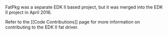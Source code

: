 FatPkg was a separate EDK II based project, but it was merged into the
EDK II project in April 2016.

Refer to the [[Code Contributions]] page for more information on
contributing to the EDK II fat driver.
